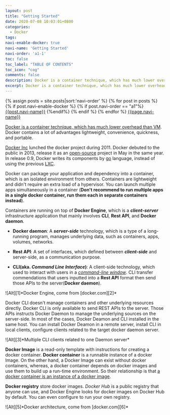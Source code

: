 ```yaml
---
layout: post
title: "Getting Started"
date: 2020-07-08 10:03:01+0800
categories:
  - Docker
tags:
navi-enable-docker: true
navi-name: 'Getting Started'
navi-order: 'a1-1'
toc: false
toc_label: "TABLE OF CONTENTS"
toc_icon: "cog"
comments: false
description: Docker is a container technique, which has much lower overhead than VM. Docker contains a lot of advantages lightweight, convenience, quickness, and portable. Image, Container, CLI, Registry.
excerpt: Docker is a container technique, which has much lower overhead than VM. Docker contains a lot of advantages lightweight, convenience, quickness, and portable. Image, Container, CLI, Registry.
---
```

<!--navigation bar-->
<div class='navi-link-container'>
  {% assign posts = site.posts|sort:'navi-order' %}
  {% for post in posts %}
    {% if post.navi-enable-docker %}
        {% if post.navi-order == "a1"%}
            <a href="{{ site.baseurl }}{{ post.url }}" class='navi-link'>{{post.navi-name}}</a>
        {%endif%}
    {% endif %}
  {% endfor %}
<a class='navi-link' href="">{{page.navi-name}}</a>
</div>
<!--navigation bar-->

<u>Docker is a container technique, which has much lower overhead than VM</u>. Docker contains a lot of advantages lightweight, convenience, quickness, and portable.

[Docker Inc][7] lunched the docker project during 2011. Docker debuted to the public in 2013, release it as an [open-source][10] project in May in the same year. In release 0.9, Docker writes its components by [go][8] language, instead of using the previous [LXC][9].

Docker can package your application and dependency into a container, which is an isolated environment from others. Containers are lightweight and didn't require an extra load of a hypervisor. You can launch multiple apps simultaneously in a container (**Don't recommend to run multiple apps in a single docker container, run them each in separate containers instead**). 

Containers are running on top of **Docker Engine**, which is a ***client-server*** infrastructure application that mainly involves **CLI**, **Rest API**, and **Docker daemon**.
* **Docker daemon**: A ***server-side*** technology, which is a type of a long-running program, manages underlying data, such as containers, apps, volumes, networks.

* **Rest API**: A set of interfaces, which defined between ***client-side*** and server-side, as a communication purpose.

* **CLI(aka. *Command Line Interface*)**: A client-side technology, which used to interact with users in a *[command-line window][4]*. CLI transfer commendations that users inputted into a **Rest API** format then send those APIs to the server(**Docker daemon**).

<div class="imgcenter" markdown="1">
![Alt][1]*Docker Engine, come from [docker.com][2]*
</div>

Docker CLI doesn't manage containers and other underlying resources directly. Docker CLI is only available to send REST APIs to the server. Those APIs instructs Docker Daemon to manage the underlying sources on the server-side. In most of the cases,  Docker Deamon and CLI installed in the same host. You can install Docker Deamon in a remote server, install CLI in local clients, configure clients related to the target docker daemon server.

<div class="imgcenter" markdown="1">
![Alt][3]*Multiple CLI clients related to one Daemon server*
</div>


**Docker Image** is a read-only template with instructions for creating a docker container. **Docker container** is a runnable instance of a docker Image. On the other hand, a Docker Image can exist without docker containers, whereas, a docker container depends on docker images and use them to build up a run-time environment. So their relationship is that <u>a docker container is an instance of a docker image</u>.

**Docker registry** store docker images. *Docker Hub* is a public registry that anyone can use, and Docker Engine looks for docker images on Docker Hub by default. You can even configure to run your own registry.

<div class="imgcenter" markdown="1">
![Alt][5]*Docker architecture, come from [docker.com][6]*
</div>

[1]: /public/img/2020-07-08-getting-started-a.png
[2]: https://docs.docker.com/get-started/overview/#the-docker-daemon
[3]: /public/img/2020-07-08-getting-started-b.png
[4]: https://en.wikipedia.org/wiki/Command-line_interface
[5]: /public/img/2020-07-08-getting-started-c.svg
[6]: https://docs.docker.com/get-started/overview/#docker-architecture
[7]: http://www.docker.com/
[8]: https://en.wikipedia.org/wiki/Go_(programming_language)
[9]: https://en.wikipedia.org/wiki/LXC
[10]: https://github.com/docker